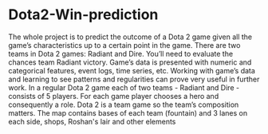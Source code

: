 # Dota2-Win-prediction

The whole project is to predict the outcome of a Dota 2 game given all the game’s characteristics up to a certain point in the game. There are two teams in Dota 2 games: Radiant and Dire. You’ll need to evaluate the chances team Radiant victory. Game’s data is presented with numeric and categorical features, event logs, time series, etc. Working with game’s data and learning to see patterns and regularities can prove very useful in further work.
In a regular Dota 2 game each of two teams - Radiant and Dire - consists of 5 players. For each game player chooses a hero and consequently a role. Dota 2 is a team game so the team’s composition matters. The map contains bases of each team (fountain) and 3 lanes on each side, shops, Roshan's lair and other elements
